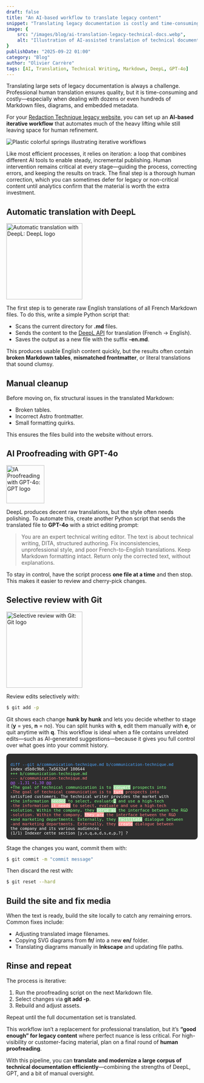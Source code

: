 ```yaml
---
draft: false
title: "An AI-based workflow to translate legacy content"
snippet: "Translating legacy documentation is costly and time-consuming. This post shows how I combined DeepL, GPT-4o, and a bit of manual editing to efficiently translate French Markdown files into polished English—good enough for legacy content and easy to iterate."
image: {
    src: "/images/blog/ai-translation-legacy-technical-docs.webp",
    alt: "Illustration of AI-assisted translation of technical documentation"
}
publishDate: "2025-09-22 01:00"
category: "Blog"
author: "Olivier Carrère"
tags: [AI, Translation, Technical Writing, Markdown, DeepL, GPT-4o]
---
```


Translating large sets of legacy documentation is always a challenge. Professional human translation ensures quality, but it is time-consuming and costly—especially when dealing with dozens or even hundreds of Markdown files, diagrams, and embedded metadata.

For your [Redaction Technique legacy website](https://docs.redaction-technique.org/), you can set up an **AI-based iterative workflow** that automates much of the heavy lifting while still leaving space for human refinement.

![Plastic colorful springs illustrating iterative workflows](/images/blog/ai-translation-legacy-technical-docs-large.webp)

Like most efficient processes, it relies on iteration: a loop that combines different AI tools to enable steady, incremental publishing. Human intervention remains critical at every stage—guiding the process, correcting errors, and keeping the results on track. The final step is a thorough human correction, which you can sometimes defer for legacy or non-critical content until analytics confirm that the material is worth the extra investment.

## Automatic translation with DeepL

<img src="/images/blog/DeepL_logo.svg" alt="Automatic translation with DeepL: DeepL logo" width="200">

The first step is to generate raw English translations of all French Markdown files. To do this, write a simple Python script that:

* Scans the current directory for **.md** files.
* Sends the content to the [DeepL API](https://www.deepl.com/docs-api) for translation (French → English).
* Saves the output as a new file with the suffix **-en.md**.

This produces usable English content quickly, but the results often contain **broken Markdown tables**, **mismatched frontmatter**, or literal translations that sound clumsy.

## Manual cleanup

Before moving on, fix structural issues in the translated Markdown:

* Broken tables.
* Incorrect Astro frontmatter.
* Small formatting quirks.

This ensures the files build into the website without errors.

## AI Proofreading with GPT-4o

<img src="/images/blog/ChatGPT-Logo.svg" alt="IA Proofreading with GPT-4o: GPT logo" width="100">

DeepL produces decent raw translations, but the style often needs polishing. To automate this, create another Python script that sends the translated file to **GPT-4o** with a strict editing prompt:

<blockquote>You are an expert technical writing editor. The text is about technical writing, DITA, structured authoring. Fix inconsistencies, unprofessional style, and poor French-to-English translations. Keep Markdown formatting intact. Return only the corrected text, without explanations.
</blockquote>

To stay in control, have the script process **one file at a time** and then stop. This makes it easier to review and cherry-pick changes.

## Selective review with Git

<img src="/images/blog/Git-logo.svg" alt="Selective review with Git: Git logo" width="200">

Review edits selectively with:

```bash
$ git add -p
```

Git shows each change **hunk by hunk** and lets you decide whether to stage it (**y** = yes, **n** = no). You can split hunks with **s**, edit them manually with **e**, or quit anytime with **q**. This workflow is ideal when a file contains unrelated edits—such as AI-generated suggestions—because it gives you full control over what goes into your commit history.

<div style="background-color:#2e2e2e; color:#ffffff; font-family: monospace; font-size: 0.75em; padding: 1em; white-space: pre-wrap; border-radius: 8px;">
<span style="color:#4da6ff;">diff --git a/communication-technique.md b/communication-technique.md</span>
index d5b0c9b8..7a5632af 100644
<span style="color:#7fff7f;">+++ b/communication-technique.md</span>
<span style="color:#ff7f7f;">--- a/communication-technique.md</span>
<span style="color:#b266ff;">@@ -1,31 +1,30 @@</span>
<span style="color:#7fff7f;">+The goal of technical communication is to <span style="color:#ffffff; background-color:#a0dca0;">convert</span> prospects into</span>
<span style="color:#ff7f7f;">-The goal of technical communication is to <span style="color:#ffffff; background-color:#ff9999;">turn</span> prospects into</span>
satisfied customers. The technical writer provides the market with
<span style="color:#7fff7f;">+the information <span style="color:#ffffff; background-color:#a0dca0;">needed</span> to select, evaluate<span style="color:#ffffff; background-color:#a0dca0;">,</span> and use a high-tech</span>
<span style="color:#ff7f7f;">-the information <span style="color:#ffffff; background-color:#ff9999;">it needs</span> to select, evaluate and use a high-tech</span>
<span style="color:#7fff7f;">+solution. Within the company, they <span style="color:#ffffff; background-color:#a0dca0;">serve as</span> the interface between the R&D</span>
<span style="color:#ff7f7f;">-solution. Within the company, <span style="color:#ffffff; background-color:#ff9999;">they are</span> the interface between the R&D</span>
<span style="color:#7fff7f;">+and marketing departments. Externally, they <span style="color:#ffffff; background-color:#a0dca0;">facilitate</span> dialogue between</span>
<span style="color:#ff7f7f;">-and marketing departments. Externally, they <span style="color:#ffffff; background-color:#ff9999;">create</span> dialogue between</span>
the company and its various audiences.
(1/1) Indexer cette section [y,n,q,a,d,s,e,p,?] ?
</div>

Stage the changes you want, commit them with:

```bash
$ git commit -m "commit message"
```

Then discard the rest with:

```bash
$ git reset --hard
```

## Build the site and fix media

When the text is ready, build the site locally to catch any remaining errors. Common fixes include:

* Adjusting translated image filenames.
* Copying SVG diagrams from **fr/** into a new **en/** folder.
* Translating diagrams manually in **Inkscape** and updating file paths.

## Rinse and repeat

The process is iterative:

1. Run the proofreading script on the next Markdown file.
2. Select changes via **git add -p**.
3. Rebuild and adjust assets.

Repeat until the full documentation set is translated.

This workflow isn’t a replacement for professional translation, but it’s **“good enough” for legacy content** where perfect nuance is less critical. For high-visibility or customer-facing material, plan on a final round of **human proofreading**.

With this pipeline, you can **translate and modernize a large corpus of technical documentation efficiently**—combining the strengths of DeepL, GPT, and a bit of manual oversight.
